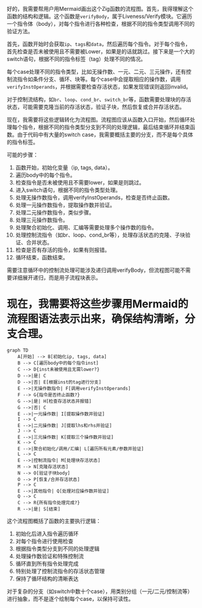 好的，我需要帮用户用Mermaid画出这个Zig函数的流程图。首先，我得理解这个函数的结构和逻辑。这个函数是`verifyBody`，属于Liveness/Verify模块。它遍历一个指令体（body），对每个指令进行各种检查，根据不同的指令类型调用不同的验证方法。

首先，函数开始时会获取`ip`、`tags`和`data`，然后遍历每个指令。对于每个指令，首先检查是否未被使用且不需要被Lower，如果是的话就跳过。接下来是一个大的switch语句，根据不同的指令标签（tag）处理不同的情况。

每个case处理不同的指令类型，比如无操作数、一元、二元、三元操作，还有控制流指令如条件分支、循环、块等。每个case中会提取相应的操作数，调用`verifyInstOperands`，并根据需要检查存活状态，如果发现错误则返回invalid。

对于控制流结构，如`br`、`loop`、`cond_br`、`switch_br`等，函数需要处理块的存活状态，可能需要克隆当前的存活状态，验证子块，然后恢复或合并存活状态。

现在，我需要将这些逻辑转化为流程图。流程图应该从函数入口开始，然后循环处理每个指令，根据不同的指令类型分支到不同的处理逻辑，最后结束循环并结束函数。由于代码中有大量的switch case，我需要概括主要的分支，而不是每个具体的指令标签。

可能的步骤：
1. 函数开始，初始化变量（ip, tags, data）。
2. 遍历body中的每个指令。
3. 检查指令是否未被使用且不需要lower，如果是则跳过。
4. 进入switch语句，根据不同的指令类型处理。
5. 处理无操作数指令，调用verifyInstOperands，检查是否终止函数。
6. 处理一元操作数指令，提取操作数并验证。
7. 处理二元操作数指令，类似步骤。
8. 处理三元操作数指令。
9. 处理聚合初始化、调用、汇编等需要处理多个操作数的指令。
10. 处理控制流指令（如br、loop、cond_br等），处理存活状态的克隆、子块验证、合并状态。
11. 检查是否有存活的指令，如果有则报错。
12. 循环结束，函数结束。

需要注意循环中的控制流处理可能涉及递归调用verifyBody，但流程图可能不需要详细展开递归，而是用子流程块表示。

现在，我需要将这些步骤用Mermaid的流程图语法表示出来，确保结构清晰，分支合理。
================================================
```mermaid
graph TD
    A[开始] --> B[初始化ip, tags, data]
    B --> C[遍历body中的每个指令inst]
    C --> D{inst未被使用且无需lower?}
    D -->|是| C
    D -->|否| E[根据inst的tag进行分支]
    E -->|无操作数指令| F[调用verifyInstOperands]
    F --> G{指令是否终止函数?}
    G -->|是| H[检查存活状态并报错]
    G -->|否| C
    E -->|一元操作数| I[提取操作数并验证]
    I --> C
    E -->|二元操作数| J[提取lhs和rhs并验证]
    J --> C
    E -->|三元操作数| K[提取三个操作数并验证]
    K --> C
    E -->|聚合初始化/调用/汇编| L[遍历所有元素/参数并验证]
    L --> C
    E -->|控制流指令| M[处理块存活状态]
    M --> N[克隆存活状态]
    N --> O[验证子块body]
    O --> P[恢复/合并存活状态]
    P --> C
    E -->|其他指令| Q[处理对应操作数并验证]
    Q --> C
    C --> R{所有指令处理完成?}
    R -->|是| S[结束]
``` 

这个流程图概括了函数的主要执行逻辑：
1. 初始化后进入指令遍历循环
2. 对每个指令进行使用检查
3. 根据指令类型分支到不同的处理逻辑
4. 处理操作数验证和特殊控制流
5. 循环直到所有指令处理完成
6. 特别处理了控制流指令的存活状态管理
7. 保持了循环结构的清晰表达

对于复杂的分支（如switch中数十个case），用类别分组（一元/二元/控制流等）进行抽象，而不是逐个绘制每个case，以保持可读性。
